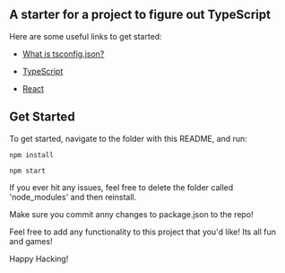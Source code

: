 ## A starter for a project to figure out TypeScript

Here are some useful links to get started:

-   [What is tsconfig.json?](https://www.typescriptlang.org/docs/handbook/tsconfig-json.html)

-   [TypeScript](https://www.typescriptlang.org/docs/home.html)

-   [React](https://reactjs.org/docs/hello-world.html)

## Get Started

To get started, navigate to the folder with this README, and run:

```
npm install

npm start
```

If you ever hit any issues, feel free to delete the folder called 'node_modules' and then reinstall.

Make sure you commit anny changes to package.json to the repo!

Feel free to add any functionality to this project that you'd like! Its all fun and games!

Happy Hacking!

